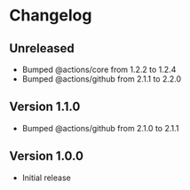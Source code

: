 # Changelog

## Unreleased

- Bumped @actions/core from 1.2.2 to 1.2.4
- Bumped @actions/github from 2.1.1 to 2.2.0

## Version 1.1.0

- Bumped @actions/github from 2.1.0 to 2.1.1

## Version 1.0.0

- Initial release
